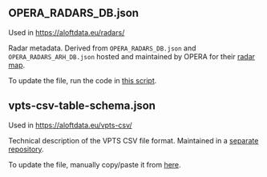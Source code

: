 ## OPERA_RADARS_DB.json

Used in https://aloftdata.eu/radars/

Radar metadata. Derived from `OPERA_RADARS_DB.json` and `OPERA_RADARS_ARH_DB.json` hosted and maintained by OPERA for their [radar map](https://www.eumetnet.eu/wp-content/themes/aeron-child/observations-programme/current-activities/opera/database/OPERA_Database/index.html).

To update the file, run the code in [this script](OPERA_RADAR_DB.R).

## vpts-csv-table-schema.json

Used in https://aloftdata.eu/vpts-csv/

Technical description of the VPTS CSV file format. Maintained in a [separate repository](https://github.com/enram/vpts-csv/).

To update the file, manually copy/paste it from [here](https://github.com/enram/vpts-csv/blob/main/vpts-csv-table-schema.json).

